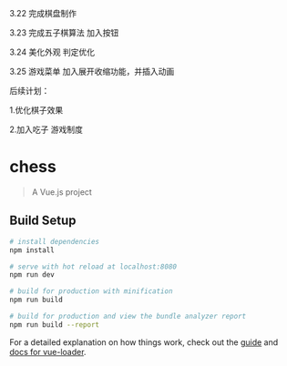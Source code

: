 3.22     完成棋盘制作

3.23     完成五子棋算法 加入按钮

3.24      美化外观 判定优化

3.25     游戏菜单 加入展开收缩功能，并插入动画

后续计划：

1.优化棋子效果

2.加入吃子 游戏制度
# chess

> A Vue.js project

## Build Setup

``` bash
# install dependencies
npm install

# serve with hot reload at localhost:8080
npm run dev

# build for production with minification
npm run build

# build for production and view the bundle analyzer report
npm run build --report
```

For a detailed explanation on how things work, check out the [guide](http://vuejs-templates.github.io/webpack/) and [docs for vue-loader](http://vuejs.github.io/vue-loader).
